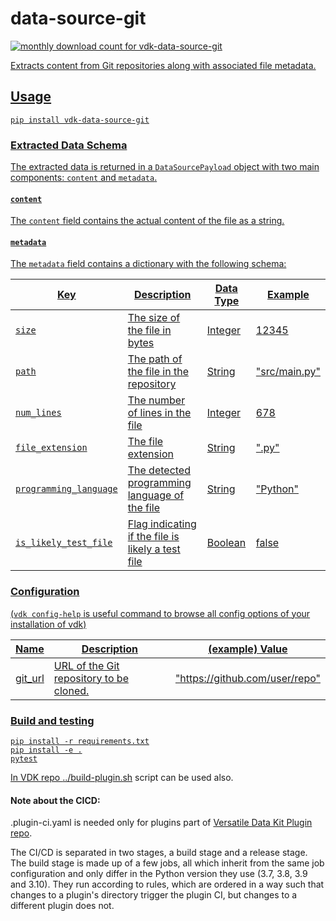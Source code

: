 # data-source-git

<a href="https://pypistats.org/packages/vdk-data-source-git" alt="Monthly Downloads">
        <img src="https://img.shields.io/pypi/dm/vdk-data-source-git.svg" alt="monthly download count for vdk-data-source-git">

Extracts content from Git repositories along with associated file metadata.

## Usage

```
pip install vdk-data-source-git
```

### Extracted Data Schema

The extracted data is returned in a `DataSourcePayload` object with two main components: `content` and `metadata`.

#### `content`

The `content` field contains the actual content of the file as a string.

#### `metadata`

The `metadata` field contains a dictionary with the following schema:

| Key                    | Description                                       | Data Type | Example       |
|------------------------|---------------------------------------------------|-----------|---------------|
| `size`                 | The size of the file in bytes                     | Integer   | 12345         |
| `path`                 | The path of the file in the repository            | String    | "src/main.py" |
| `num_lines`            | The number of lines in the file                   | Integer   | 678           |
| `file_extension`       | The file extension                                | String    | ".py"         |
| `programming_language` | The detected programming language of the file     | String    | "Python"      |
| `is_likely_test_file`  | Flag indicating if the file is likely a test file | Boolean   | false         |

### Configuration

(`vdk config-help` is useful command to browse all config options of your installation of vdk)

| Name    | Description                              | (example)  Value               |
|---------|------------------------------------------|--------------------------------|
| git_url | URL of the Git repository to be cloned.	 | "https://github.com/user/repo" |


### Build and testing

```
pip install -r requirements.txt
pip install -e .
pytest
```

In VDK repo [../build-plugin.sh](https://github.com/vmware/versatile-data-kit/tree/main/projects/vdk-plugins/build-plugin.sh) script can be used also.


#### Note about the CICD:

.plugin-ci.yaml is needed only for plugins part of [Versatile Data Kit Plugin repo](https://github.com/vmware/versatile-data-kit/tree/main/projects/vdk-plugins).

The CI/CD is separated in two stages, a build stage and a release stage.
The build stage is made up of a few jobs, all which inherit from the same
job configuration and only differ in the Python version they use (3.7, 3.8, 3.9 and 3.10).
They run according to rules, which are ordered in a way such that changes to a
plugin's directory trigger the plugin CI, but changes to a different plugin does not.
